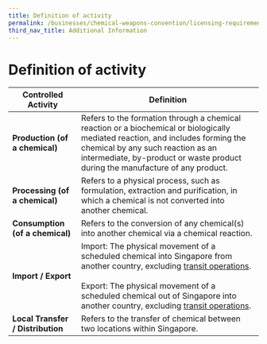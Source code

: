 ```yaml
---
title: Definition of activity
permalink: /businesses/chemical-weapons-convention/licensing-requirements/definition-of-activity
third_nav_title: Additional Information
---
```


# Definition of activity

| **Controlled Activity** | **Definition** |
|--|--|
| **Production (of a chemical)** | Refers to the formation through a chemical reaction or a biochemical or biologically mediated reaction, and includes forming the chemical by any such reaction as an intermediate, by-product or waste product during the manufacture of any product. |
| **Processing (of a chemical)** | Refers to a physical process, such as formulation, extraction and purification, in which a chemical is not converted into another chemical. |
| **Consumption (of a chemical)** | Refers to the conversion of any chemical(s) into another chemical via a chemical reaction. |
| **Import / Export** | Import: The physical movement of a scheduled chemical into Singapore from another country, excluding [transit operations](/businesses/chemical-weapons-convention/glossary). <br><br> Export: The physical movement of a scheduled chemical out of Singapore into another country, excluding [transit operations](/businesses/chemical-weapons-convention/glossary). |
| **Local Transfer / Distribution**| Refers to the transfer of chemical between two locations within Singapore. |
